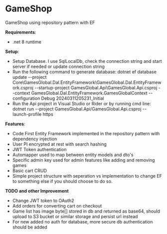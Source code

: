 # GameShop
GameShop using repository pattern with EF


**Requirements**:
- .net 8 runtime

**Setup**:
- Setup Database. I use SqlLocalDb, check the connection string and start server if needed or update connection string
- Run the following command to generate database: dotnet ef database update --project Core\GamesGlobal.Dal.EntityFramework\GamesGlobal.Dal.EntityFramework.csproj --startup-project GamesGlobal.Api\GamesGlobal.Api.csproj --context GamesGlobal.Dal.EntityFramework.GamesGlobalContext --configuration Debug 20240311205231_Initial
- Run the Api project in Visual Studio or Rider or by running cmd line: dotnet run --project GamesGlobal.Api/GamesGlobal.Api.csproj --launch-profile https


**Features**:
- Code First Entity Framework implemented in the repository pattern with dependency injection
- User PI encrypted at rest with search hashing
- JWT Token authentication
- Automapper used to map between entity models and dto's
- Specific admin key used for admin features like adding and removing games
- Basic cart CRUD
- Simple project structure with seperation vs implementation to change EF to something else if you should choose to do so.


**TODO and other Improvement**
- Change JWT token to OAuth2
- Add orders for converting cart on checkout
- Game list has image byte[] stored in db and returned as base64, should upload to S3 bucket or similar storage and persist url instead
- For new added no auth for database, more secure db authentication should be added

